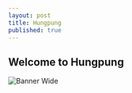 ```yaml
---
layout: post
title: Hungpung
published: true
---
```

## Welcome to Hungpung

![Banner Wide]({{site.baseurl}}/_posts/banner-wide.jpg)
